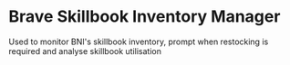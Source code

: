 # Brave Skillbook Inventory Manager
 Used to monitor BNI's skillbook inventory, prompt when restocking is required and analyse skillbook utilisation
